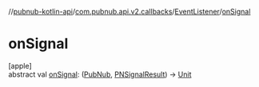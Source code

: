 //[pubnub-kotlin-api](../../../index.md)/[com.pubnub.api.v2.callbacks](../index.md)/[EventListener](index.md)/[onSignal](on-signal.md)

# onSignal

[apple]\
abstract val [onSignal](on-signal.md): ([PubNub](../../com.pubnub.api/-pub-nub/index.md), [PNSignalResult](../../../../../pubnub-kotlin/pubnub-kotlin-core-api/pubnub-kotlin-core-api/com.pubnub.api.models.consumer.pubsub/-p-n-signal-result/index.md)) -&gt; [Unit](https://kotlinlang.org/api/latest/jvm/stdlib/kotlin/-unit/index.html)
